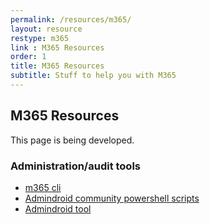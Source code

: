 ```yaml
---
permalink: /resources/m365/
layout: resource
restype: m365
link : M365 Resources
order: 1
title: M365 Resources
subtitle: Stuff to help you with M365
---
```


## M365 Resources

This page is being developed.

### Administration/audit tools

* [m365 cli](https://github.com/pnp/cli-microsoft365)
* [Admindroid community powershell scripts](https://github.com/admindroid-community/powershell-scripts/tree/master)
* [Admindroid tool](https://admindroid.com/)
